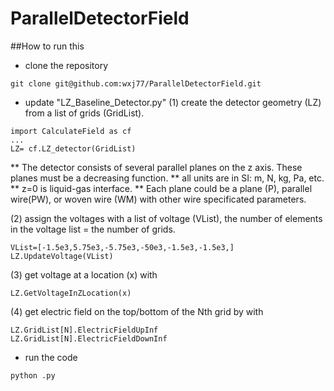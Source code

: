 # ParallelDetectorField

##How to run this

* clone the repository
```
git clone git@github.com:wxj77/ParallelDetectorField.git
```

* update "LZ_Baseline_Detector.py" 
(1) create the detector geometry (LZ) from a list of grids (GridList).
    
```
import CalculateField as cf
...
LZ= cf.LZ_detector(GridList)
```
    
** The detector consists of several parallel planes on the z axis. These planes must be a decreasing function.
** all units are in SI: m, N, kg, Pa, etc.
** z=0 is liquid-gas interface. 
** Each plane could be a plane (P), parallel wire(PW), or woven wire (WM) with other wire specificated parameters.
    
(2) assign the voltages with a list of voltage (VList), the number of elements in the voltage list = the number of grids.
    
```
VList=[-1.5e3,5.75e3,-5.75e3,-50e3,-1.5e3,-1.5e3,]
LZ.UpdateVoltage(VList)
```
    
(3) get voltage at a location (x) with 

```
LZ.GetVoltageInZLocation(x)
```

(4) get electric field on the top/bottom of the Nth grid by with 

```
LZ.GridList[N].ElectricFieldUpInf
LZ.GridList[N].ElectricFieldDownInf
```


* run the code 
```
python .py
```





